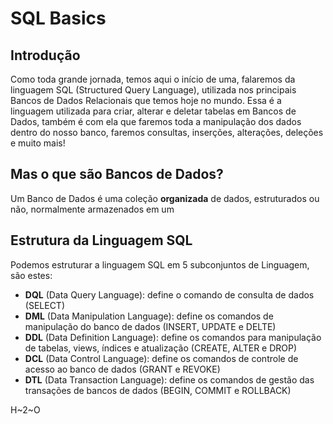# SQL Basics #

## Introdução ##

Como toda grande jornada, temos aqui o início de uma, falaremos da linguagem SQL (Structured Query Language), utilizada nos principais Bancos de Dados Relacionais que temos hoje no mundo.
Essa é a linguagem utilizada para criar, alterar e deletar tabelas em Bancos de Dados, também é com ela que faremos toda a manipulação dos dados dentro do nosso banco, faremos consultas, inserções, alterações, deleções e muito mais!

## Mas o que são Bancos de Dados? ##
Um Banco de Dados é uma coleção **organizada** de dados, estruturados ou não, normalmente armazenados em um 


## Estrutura da Linguagem SQL ##

Podemos estruturar a linguagem SQL em 5 subconjuntos de Linguagem, são estes:
- **DQL** (Data Query Language): define o comando de consulta de dados (SELECT)
- **DML** (Data Manipulation Language): define os comandos de manipulação do banco de dados (INSERT, UPDATE e DELTE)
- **DDL** (Data Definition Language): define os comandos para manipulação de tabelas, views, índices e atualização (CREATE, ALTER e DROP)
- **DCL** (Data Control Language): define os comandos de controle de acesso ao banco de dados (GRANT e REVOKE)
- **DTL** (Data Transaction Language): define os comandos de gestão das transações de bancos de dados (BEGIN, COMMIT e ROLLBACK)

H~2~O
